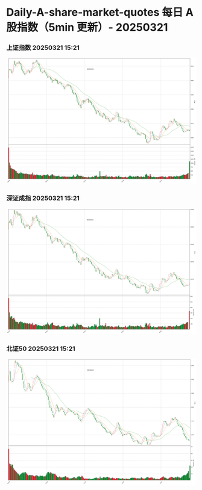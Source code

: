
# Daily-A-share-market-quotes 每日 A 股指数（5min 更新）- 20250321

### 上证指数 20250321 15:21
![](./fig/2025/3/20250321-sh000001.png)

### 深证成指 20250321 15:21
![](./fig/2025/3/20250321-sz399001.png)

### 北证50 20250321 15:21
![](./fig/2025/3/20250321-bj899050.png)
